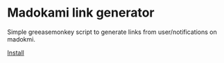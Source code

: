 # Madokami link generator

Simple greeasemonkey script to generate links from user/notifications on madokmi.

[Install](https://raw.githubusercontent.com/ewhal/Madokami-link-generator/master/madokami.js)
